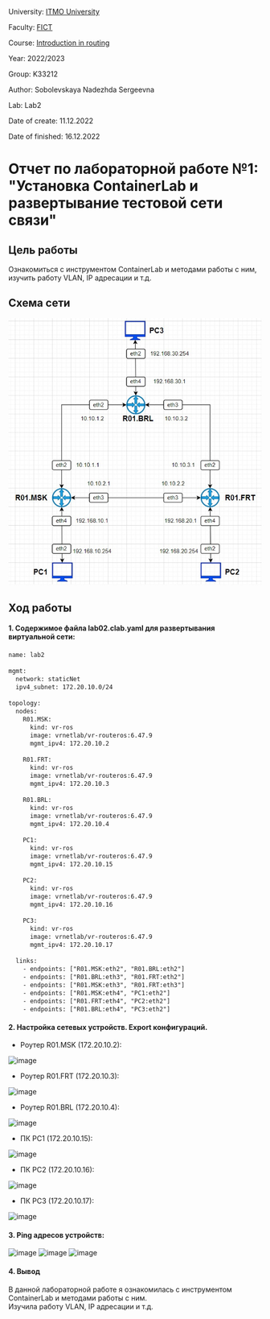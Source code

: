 University: [ITMO University](https://itmo.ru/ru/)

Faculty: [FICT](https://fict.itmo.ru)

Course: [Introduction in routing](https://github.com/itmo-ict-faculty/introduction-in-routing)

Year: 2022/2023

Group: K33212

Author: Sobolevskaya Nadezhda Sergeevna

Lab: Lab2

Date of create: 11.12.2022

Date of finished: 16.12.2022

# Отчет по лабораторной работе №1: "Установка ContainerLab и развертывание тестовой сети связи"

## Цель работы

Ознакомиться с инструментом ContainerLab и методами работы с ним, изучить работу VLAN, IP адресации и т.д.

## Схема сети

![image](./scheme02.jpg)

## Ход работы
#### 1. Содержимое файла lab02.clab.yaml для развертывания виртуальной сети:
```
name: lab2

mgmt:
  network: staticNet
  ipv4_subnet: 172.20.10.0/24

topology:
  nodes:
    R01.MSK:
      kind: vr-ros
      image: vrnetlab/vr-routeros:6.47.9
      mgmt_ipv4: 172.20.10.2
    
    R01.FRT:
      kind: vr-ros
      image: vrnetlab/vr-routeros:6.47.9
      mgmt_ipv4: 172.20.10.3

    R01.BRL:
      kind: vr-ros
      image: vrnetlab/vr-routeros:6.47.9
      mgmt_ipv4: 172.20.10.4

    PC1: 
      kind: vr-ros
      image: vrnetlab/vr-routeros:6.47.9
      mgmt_ipv4: 172.20.10.15

    PC2: 
      kind: vr-ros
      image: vrnetlab/vr-routeros:6.47.9
      mgmt_ipv4: 172.20.10.16

    PC3: 
      kind: vr-ros
      image: vrnetlab/vr-routeros:6.47.9
      mgmt_ipv4: 172.20.10.17

  links:
    - endpoints: ["R01.MSK:eth2", "R01.BRL:eth2"]
    - endpoints: ["R01.BRL:eth3", "R01.FRT:eth2"]
    - endpoints: ["R01.MSK:eth3", "R01.FRT:eth3"]
    - endpoints: ["R01.MSK:eth4", "PC1:eth2"]
    - endpoints: ["R01.FRT:eth4", "PC2:eth2"]
    - endpoints: ["R01.BRL:eth4", "PC3:eth2"]
```

#### 2. Настройка сетевых устройств. Export конфигураций.

- Роутер R01.MSK (172.20.10.2): 

![image](https://user-images.githubusercontent.com/43678322/207968819-a75b02c2-fbbb-49ae-8d7a-6385b4310dfc.png)

- Роутер R01.FRT (172.20.10.3): 

![image](https://user-images.githubusercontent.com/43678322/207968869-c8c34bc3-851c-4099-bb37-e6e33f100e18.png)

- Роутер R01.BRL (172.20.10.4): 

![image](https://user-images.githubusercontent.com/43678322/207968982-d1f4bd44-0e12-4c4b-bff8-c0873b63f440.png)

- ПК PC1 (172.20.10.15): 

![image](https://user-images.githubusercontent.com/43678322/207969128-1e765f15-27bd-440c-adde-63e0377cca7c.png)

- ПК PC2 (172.20.10.16): 

![image](https://user-images.githubusercontent.com/43678322/207969213-d42b855a-415c-4a01-abe9-160591bfdcd1.png)

- ПК PC3 (172.20.10.17): 

![image](https://user-images.githubusercontent.com/43678322/207969307-c5ca736a-1872-4a82-a467-0edfaec0db79.png)

#### 3. Ping адресов устройств:

![image](https://user-images.githubusercontent.com/43678322/207968441-45c3c233-4d45-4638-bf95-df2a1669a05b.png)
![image](https://user-images.githubusercontent.com/43678322/207968480-b08debfc-692f-46f7-a7b1-1b0cf564885f.png)
![image](https://user-images.githubusercontent.com/43678322/207968408-2e9c6abf-b133-400a-83ea-032a66dd8d2d.png)

#### 4. Вывод
В данной лабораторной работе я ознакомилась с инструментом ContainerLab и методами работы с ним.\
Изучила работу VLAN, IP адресации и т.д.
